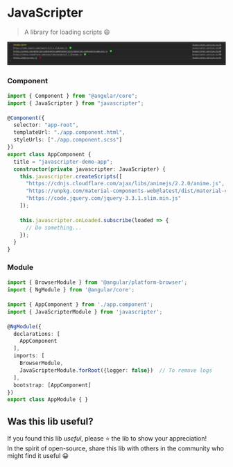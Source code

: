 # JavaScripter

> A library for loading scripts 😄

![](projects/javascripter/screen-shot.png)

### Component

```ts
import { Component } from "@angular/core";
import { JavaScripter } from "javascripter";

@Component({
  selector: "app-root",
  templateUrl: "./app.component.html",
  styleUrls: ["./app.component.scss"]
})
export class AppComponent {
  title = "javascripter-demo-app";
  constructor(private javascripter: JavaScripter) {
    this.javascripter.createScripts([
      "https://cdnjs.cloudflare.com/ajax/libs/animejs/2.2.0/anime.js",
      "https://unpkg.com/material-components-web@latest/dist/material-components-web.min.js",
      "https://code.jquery.com/jquery-3.3.1.slim.min.js"
    ]);

    this.javascripter.onLoaded.subscribe(loaded => {
      // Do something...
    });
  }
}
```

### Module

```ts
import { BrowserModule } from '@angular/platform-browser';
import { NgModule } from '@angular/core';

import { AppComponent } from './app.component';
import { JavaScripterModule } from 'javascripter';

@NgModule({
  declarations: [
    AppComponent
  ],
  imports: [
    BrowserModule,
    JavaScripterModule.forRoot({logger: false})  // To remove logs
  ],
  bootstrap: [AppComponent]
})
export class AppModule { }
```

## Was this lib useful?

If you found this lib _useful_,
please ⭐️ the lib to show your appreciation!
<br>
In the spirit of open-source, share this lib with others in the community who might find it useful 😀
